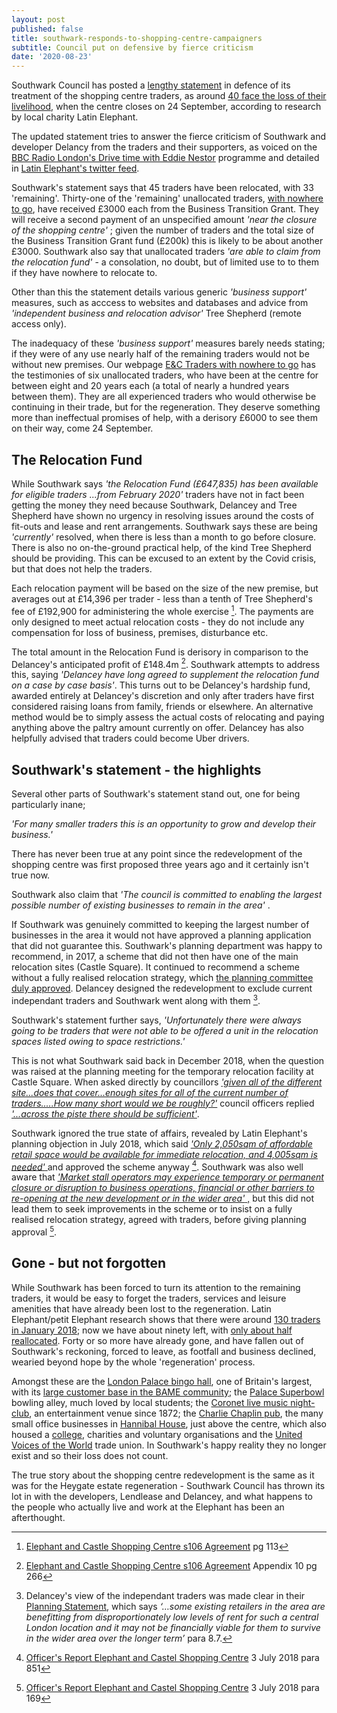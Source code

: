 ```yaml
---
layout: post
published: false
title: southwark-responds-to-shopping-centre-campaigners
subtitle: Council put on defensive by fierce criticism
date: '2020-08-23'
---
```

 

Southwark Council has posted a [lengthy statement](https://www.southwark.gov.uk/regeneration/elephant-and-castle?chapter=13) in defence of its treatment of the shopping centre traders, as around [40 face the loss of their livelihood](https://latinelephant.org/displaced-traders-with-no-relocation/#Sayed), when the centre closes on 24 September, according to research by local charity Latin Elephant.

The updated statement tries to answer the fierce criticism of Southwark and developer Delancy from the traders and their supporters, as voiced on the [BBC Radio London's Drive time with Eddie Nestor](https://www.bbc.co.uk/sounds/play/p08pkr7b) programme and detailed in [Latin Elephant's twitter feed](https://twitter.com/LatinElephant?ref_src=twsrc%5Egoogle%7Ctwcamp%5Eserp%7Ctwgr%5Eauthor).

Southwark's statement says that 45 traders have been relocated, with 33 'remaining'.  Thirty-one of the 'remaining' unallocated traders, [with nowhere to go](https://twitter.com/LatinElephant), have received £3000 each from the Business Transition Grant.  They will receive a second payment of an unspecified amount _'near the closure of the shopping centre'_ ;  given the number of traders and the total size of the Business Transition Grant fund (£200k) this is likely to be about another £3000.  Southwark also say that unallocated traders _'are able to claim from the relocation fund'_ - a consolation, no doubt, but of limited use to to them if they have nowhere to relocate to.

Other than this the statement details various generic _'business support'_ measures, such as acccess to websites and databases and advice from _'independent business and relocation advisor'_ Tree Shepherd (remote access only).

The inadequacy of these _'business support'_ measures barely needs stating; if they were of any use nearly half of the remaining traders would not be without new premises.  Our webpage [E&C Traders with nowhere to go](http://35percent.org/traders-expelled-by-regeneration/) has the testimonies of six unallocated traders, who have been at the centre for between eight and 20 years each (a total of nearly a hundred years between them). They are all experienced traders who would otherwise be continuing in their trade, but for the regeneration.  They deserve something more than ineffectual promises of help, with a derisory £6000 to see them on their way, come 24 September.

## The Relocation Fund

While Southwark says _'the Relocation Fund (£647,835) has been available for eligible traders ...from February 2020'_ traders have not in fact been getting the money they need because Southwark, Delancey and Tree Shepherd have shown no urgency in resolving issues around the costs of fit-outs and lease and rent arrangements.  Southwark says these are being _'currently'_ resolved, when there is less than a month to go before closure.  There is also no on-the-ground practical help, of the kind Tree Shepherd should be providing.  This can be excused to an extent by the Covid crisis, but that does not help the traders.

Each relocation payment will be based on the size of the new premise, but averages out at £14,396 per trader - less than a tenth of Tree Shepherd's fee of £192,900 for administering the whole exercise [^1].  The payments are only designed to meet actual relocation costs - they do not include any compensation for loss of business, premises, disturbance etc.

The total amount in the Relocation Fund is derisory in comparison to the Delancey's anticipated profit of £148.4m [^2]. Southwark attempts to address this, saying _'Delancey have long agreed to supplement the relocation fund on a case by case basis'_.  This turns out to be Delancey's hardship fund, awarded entirely at Delancey's discretion and only after traders have first considered raising loans from family, friends or elsewhere.  An alternative method would be to simply assess the actual costs of relocating and paying anything above the paltry amount currently on offer. Delancey has also helpfully advised that traders could become Uber drivers.

## Southwark's statement - the highlights

Several other parts of Southwark's statement stand out, one for being particularly inane;

_'For many smaller traders this is an opportunity to grow and develop their business.'_

There has never been true at any point since the redevelopment of the shopping centre was first proposed three years ago and it certainly isn't true now.

Southwark also claim that _'The council is committed to enabling the largest possible number of existing businesses to remain in the area'_ .

If Southwark was genuinely committed to keeping the largest number of businesses in the area it would not have approved a planning application that did not guarantee this.  Southwark's planning department was happy to recommend, in 2017, a scheme that did not then have one of the main relocation sites (Castle Square).  It continued to recommend a scheme without a fully realised relocation strategy, which [the planning committee duly approved](http://moderngov.southwark.gov.uk/mgAi.aspx?ID=49413). Delancey designed the redevelopment to exclude current independant traders and Southwark went along with them [^3].  

Southwark's statement further says, _'Unfortunately there were always going to be traders that were not able to be offered a unit in
the relocation spaces listed owing to space restrictions.'_

This is not what Southwark said back in December 2018, when the question was raised at the planning meeting for the temporary relocation facility at Castle Square. When asked directly by councillors [_'given all of the different site...does that cover...enough sites for all of the current number of traders.....How many short would we be roughly?'_](https://twitter.com/elephant_petit/status/1081278395504197633) council officers replied [ _'...across the piste there should be sufficient'_](https://twitter.com/elephant_petit/status/1081278395504197633).

Southwark ignored the true state of affairs, revealed by Latin Elephant's planning objection in July 2018, which said [ _'Only 2,050sqm of affordable retail space would be available for immediate relocation, and 4,005sqm is needed'_ ](http://planbuild.southwark.gov.uk/documents/?GetDocument=%7b%7b%7b!HvOs1eG7BYgl0hYZ8SIm5w%3d%3d!%7d%7d%7d) and approved the scheme anyway [^4]. Southwark was also well aware that [ _'Market stall operators may experience temporary or permanent closure or disruption to business operations, financial or other barriers to re-opening at the new development or in the wider area'_  ,](http://planbuild.southwark.gov.uk/documents/?GetDocument=%7b%7b%7b!HvOs1eG7BYgl0hYZ8SIm5w%3d%3d!%7d%7d%7d) but this did not lead them to seek improvements in the scheme or to insist on a fully realised relocation strategy, agreed with traders, before giving planning approval [^5].

## Gone - but not forgotten

While Southwark has been forced to turn its attention to the remaining traders, it would be easy to forget the traders, services and leisure amenities that have already been lost to the regeneration.  Latin Elephant/petit Elephant research shows that there were around [130 traders in January 2018](https://latinelephant.org/map/); now we have about ninety left, with [only about half reallocated](https://latinelephant.org/displaced-traders-with-no-relocation/#Sayed).  Forty or so more have already gone, and have fallen out of Southwark's reckoning, forced to leave, as footfall and business declined, wearied beyond hope by the whole 'regeneration' process.

Amongst these are the [London Palace bingo hall](http://www.palacebingo.co.uk/london-palace/), one of Britain's largest, with its [large customer base in the BAME community](https://www.southwarknews.co.uk/news/demolition-elephant-castle-shopping-centre-bingo-hall-impact-bme-elderly-ladies-break-community/); the [Palace Superbowl](https://www.facebook.com/londonbowling/) bowling alley, much loved by local students; the [Coronet live music night-club](https://en.wikipedia.org/wiki/The_Coronet), an entertainment venue since 1872; the [Charlie Chaplin pub](https://www.youtube.com/watch?v=3S_S3ZNZYq8),  the many small office businesses in [Hannibal House](https://www.london-se1.co.uk/news/view/4703), just above the centre, which also housed a [college](https://www.london-se1.co.uk/news/view/7978), charities and voluntary organisations and the [United Voices of the World](https://www.uvwunion.org.uk/news/uvw-needs-new-home) trade union.  In Southwark's happy reality they no longer exist and so their loss does not count.

The true story about the shopping centre redevelopment is the same as it was for the Heygate estate regeneration - Southwark Council has thrown its lot in with the developers, Lendlease and Delancey, and what happens to the people who actually live and work at the Elephant has been an afterthought.




[^1]: [Elephant and Castle Shopping Centre s106 Agreement](https://www.docdroid.net/wIuSC8m/shoppingcentres106-pdf) pg 113  

[^2]: [Elephant and Castle Shopping Centre s106 Agreement](https://www.docdroid.net/wIuSC8m/shoppingcentres106-pdf) Appendix 10 pg 266

[^3]: Delancey's view of the independant traders was made clear in their [Planning Statement](http://planbuild.southwark.gov.uk/documents/?GetDocument=%7b%7b%7b!LnbCaTCiMmUoN4H%2fUA2yyg%3d%3d!%7d%7d%7d), which says _‘…some existing retailers in the area are benefitting from disproportionately low levels of rent for such a central London location and it may not be financially viable for them to survive in the wider area over the longer term’_ para 8.7.

[^4]: [Officer's Report Elephant and Castel Shopping Centre](http://planbuild.southwark.gov.uk/documents/?GetDocument=%7b%7b%7b!HvOs1eG7BYgl0hYZ8SIm5w%3d%3d!%7d%7d%7d) 3 July 2018 para 851

[^5]: [Officer's Report Elephant and Castel Shopping Centre](http://planbuild.southwark.gov.uk/documents/?GetDocument=%7b%7b%7b!HvOs1eG7BYgl0hYZ8SIm5w%3d%3d!%7d%7d%7d) 3 July 2018 para 169